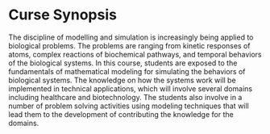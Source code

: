 # Curse Synopsis
The discipline of modelling and simulation is increasingly being applied to biological problems. The problems are ranging from kinetic responses of atoms, complex reactions of biochemical pathways, and temporal behaviors of the biological systems. In this course, students are exposed to the fundamentals of mathematical modeling for simulating the behaviors of biological systems. The knowledge on how the systems work will be implemented in technical applications, which will involve several domains including healthcare and biotechnology. The students also involve in a number of problem solving activities using modeling techniques that will lead them to the development of contributing the knowledge for the domains.

